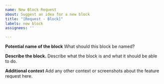 ```yaml
---
name: New Block Request
about: Suggest an idea for a new block
title: "[Request - Block]"
labels: new block
assignees: ''

---
```


**Potential name of the block**
What should this block be named?

**Describe the block.**
Describe what the block is and what it should be able to do.

**Additional context**
Add any other context or screenshots about the feature request here.
